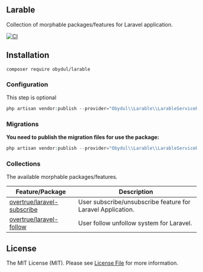 Larable
---

Collection of morphable packages/features for Laravel application.

[![CI](https://github.com/mdobydullah/larable/actions/workflows/ci.yml/badge.svg)](https://github.com/mdobydullah/larable/actions/workflows/ci.yml)

## Installation

```shell
composer require obydul/larable
```

### Configuration

This step is optional

```php
php artisan vendor:publish --provider="Obydul\\Larable\\LarableServiceProvider" --tag=config
```

### Migrations

**You need to publish the migration files for use the package:**

```php
php artisan vendor:publish --provider="Obydul\\Larable\\LarableServiceProvider" --tag=migrations
```

### Collections

The available morphable packages/features.

| Feature/Package                                                             | Description                                                 |
|-----------------------------------------------------------------------------|-------------------------------------------------------------|
| [overtrue/laravel-subscribe](https://github.com/overtrue/laravel-subscribe) | User subscribe/unsubscribe feature for Laravel Application. |
| [overtrue/laravel-follow](https://github.com/overtrue/laravel-follow)       | User follow unfollow system for Laravel.                    |

## License

The MIT License (MIT). Please see [License File](https://github.com/mdobydullah/larable/blob/master/LICENSE) for more information.